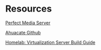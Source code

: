 # Resources

[Perfect Media Server](https://perfectmediaserver.com/)

[Ahuacate Github](https://github.com/ahuacate/pve-medialab)

[Homelab: Virtualization Server Build Guide](https://dop-amine.com/posts/homelab-build-guide/)